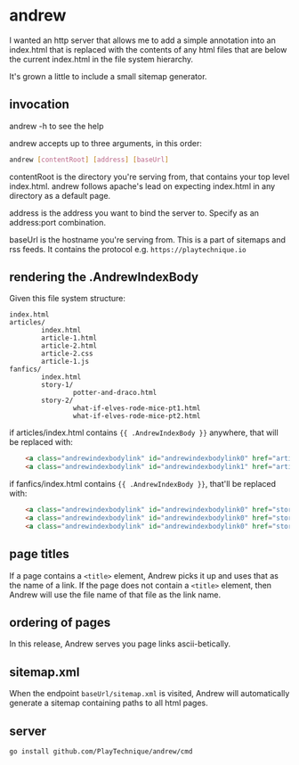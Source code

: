 # andrew

I wanted an http server that allows me to add a simple annotation into an index.html that is replaced
with the contents of any html files that are below the current index.html in the file system hierarchy.

It's grown a little to include a small sitemap generator.  

## invocation
andrew -h to see the help

andrew accepts up to three arguments, in this order:
```bash
andrew [contentRoot] [address] [baseUrl]
```
contentRoot is the directory you're serving from, that contains your top level index.html. andrew follows
apache's lead on expecting index.html in any directory as a default page.

address is the address you want to bind the server to. Specify as an address:port combination.

baseUrl is the hostname you're serving from. This is a part of sitemaps and rss feeds. It contains the protocol
e.g. `https://playtechnique.io`


## rendering the .AndrewIndexBody
Given this file system structure:
```text
index.html
articles/
        index.html
        article-1.html
        article-2.html
        article-2.css
        article-1.js
fanfics/
        index.html
        story-1/
                potter-and-draco.html
        story-2/
                what-if-elves-rode-mice-pt1.html
                what-if-elves-rode-mice-pt2.html
```

if articles/index.html contains `{{ .AndrewIndexBody }}` anywhere, that will be replaced with:

```html
    <a class="andrewindexbodylink" id="andrewindexbodylink0" href="article-1.html">article 1</a>
    <a class="andrewindexbodylink" id="andrewindexbodylink1" href="article-2.html">article 2</a>
```

if fanfics/index.html contains `{{ .AndrewIndexBody }}`, that'll be replaced with:

```html
    <a class="andrewindexbodylink" id="andrewindexbodylink0" href="story-1/potter-and-draco.html">Potter and Draco</a>
    <a class="andrewindexbodylink" id="andrewindexbodylink0" href="story-2/what-if-elves-rode-mice-pt1.html">what-if-elves-rode-mice-pt1.html</a>
    <a class="andrewindexbodylink" id="andrewindexbodylink0" href="story-2/what-if-elves-rode-mice-pt1.html">what-if-elves-rode-mice-pt2.html</a>
```

## page titles
If a page contains a `<title>` element, Andrew picks it up and uses that as the name of a link.
If the page does not contain a `<title>` element, then Andrew will use the file name of that file as the link name.

## ordering of pages
In this release, Andrew serves you page links ascii-betically.

## sitemap.xml
When the endpoint `baseUrl/sitemap.xml` is visited, Andrew will automatically generate a sitemap containing paths to all html pages.

## server
`go install github.com/PlayTechnique/andrew/cmd`
